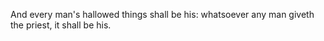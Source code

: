 And every man's hallowed things shall be his: whatsoever any man giveth the priest, it shall be his.
